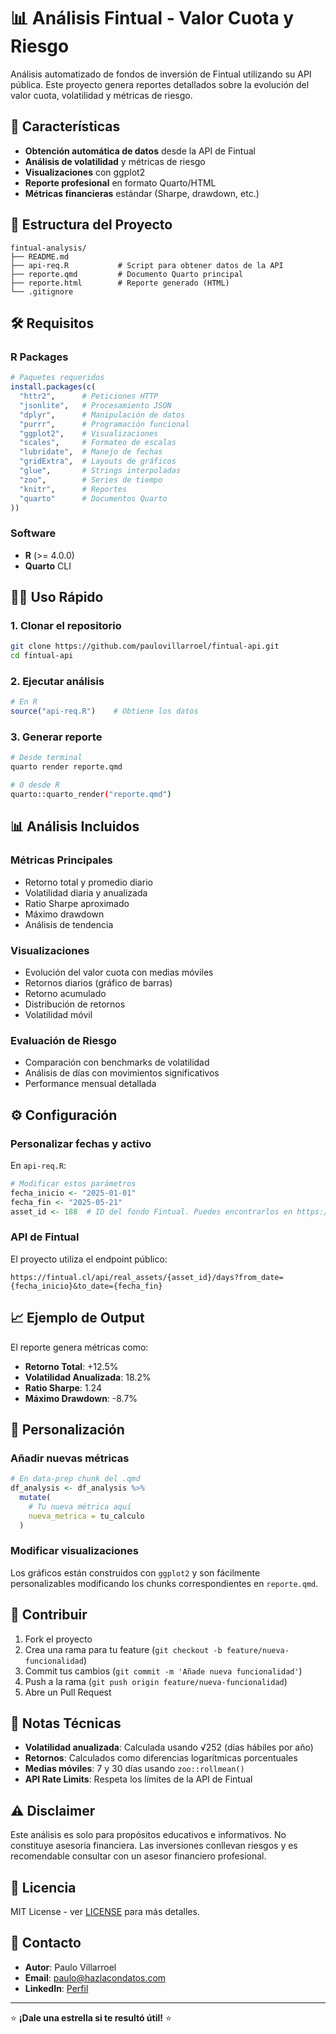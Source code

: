 # 📊 Análisis Fintual - Valor Cuota y Riesgo

Análisis automatizado de fondos de inversión de Fintual utilizando su API pública. Este proyecto genera reportes detallados sobre la evolución del valor cuota, volatilidad y métricas de riesgo.

## 🚀 Características

- **Obtención automática de datos** desde la API de Fintual
- **Análisis de volatilidad** y métricas de riesgo
- **Visualizaciones** con ggplot2
- **Reporte profesional** en formato Quarto/HTML
- **Métricas financieras** estándar (Sharpe, drawdown, etc.)

## 📁 Estructura del Proyecto

```
fintual-analysis/
├── README.md
├── api-req.R           # Script para obtener datos de la API
├── reporte.qmd         # Documento Quarto principal
├── reporte.html        # Reporte generado (HTML)
└── .gitignore
```

## 🛠️ Requisitos

### R Packages
```r
# Paquetes requeridos
install.packages(c(
  "httr2",      # Peticiones HTTP
  "jsonlite",   # Procesamiento JSON
  "dplyr",      # Manipulación de datos
  "purrr",      # Programación funcional
  "ggplot2",    # Visualizaciones
  "scales",     # Formateo de escalas
  "lubridate",  # Manejo de fechas
  "gridExtra",  # Layouts de gráficos
  "glue",       # Strings interpoladas
  "zoo",        # Series de tiempo
  "knitr",      # Reportes
  "quarto"      # Documentos Quarto
))
```

### Software
- **R** (>= 4.0.0)
- **Quarto** CLI

## 🏃‍♂️ Uso Rápido

### 1. Clonar el repositorio
```bash
git clone https://github.com/paulovillarroel/fintual-api.git
cd fintual-api
```

### 2. Ejecutar análisis
```r
# En R 
source("api-req.R")    # Obtiene los datos
```

### 3. Generar reporte
```bash
# Desde terminal
quarto render reporte.qmd

# O desde R
quarto::quarto_render("reporte.qmd")
```

## 📊 Análisis Incluidos

### Métricas Principales
- Retorno total y promedio diario
- Volatilidad diaria y anualizada
- Ratio Sharpe aproximado
- Máximo drawdown
- Análisis de tendencia

### Visualizaciones
- Evolución del valor cuota con medias móviles
- Retornos diarios (gráfico de barras)
- Retorno acumulado
- Distribución de retornos
- Volatilidad móvil

### Evaluación de Riesgo
- Comparación con benchmarks de volatilidad
- Análisis de días con movimientos significativos
- Performance mensual detallada

## ⚙️ Configuración

### Personalizar fechas y activo
En `api-req.R`:
```r
# Modificar estos parámetros
fecha_inicio <- "2025-01-01"
fecha_fin <- "2025-05-21"
asset_id <- 188  # ID del fondo Fintual. Puedes encontrarlos en https://fintualist.com/chile/tecnologia/el-api-de-fintual/
```

### API de Fintual
El proyecto utiliza el endpoint público:
```
https://fintual.cl/api/real_assets/{asset_id}/days?from_date={fecha_inicio}&to_date={fecha_fin}
```

## 📈 Ejemplo de Output

El reporte genera métricas como:
- **Retorno Total**: +12.5%
- **Volatilidad Anualizada**: 18.2%
- **Ratio Sharpe**: 1.24
- **Máximo Drawdown**: -8.7%

## 🔧 Personalización

### Añadir nuevas métricas
```r
# En data-prep chunk del .qmd
df_analysis <- df_analysis %>%
  mutate(
    # Tu nueva métrica aquí
    nueva_metrica = tu_calculo
  )
```

### Modificar visualizaciones
Los gráficos están construidos con `ggplot2` y son fácilmente personalizables modificando los chunks correspondientes en `reporte.qmd`.

## 🤝 Contribuir

1. Fork el proyecto
2. Crea una rama para tu feature (`git checkout -b feature/nueva-funcionalidad`)
3. Commit tus cambios (`git commit -m 'Añade nueva funcionalidad'`)
4. Push a la rama (`git push origin feature/nueva-funcionalidad`)
5. Abre un Pull Request

## 📝 Notas Técnicas

- **Volatilidad anualizada**: Calculada usando √252 (días hábiles por año)
- **Retornos**: Calculados como diferencias logarítmicas porcentuales
- **Medias móviles**: 7 y 30 días usando `zoo::rollmean()`
- **API Rate Limits**: Respeta los límites de la API de Fintual

## ⚠️ Disclaimer

Este análisis es solo para propósitos educativos e informativos. No constituye asesoría financiera. Las inversiones conllevan riesgos y es recomendable consultar con un asesor financiero profesional.

## 📄 Licencia

MIT License - ver [LICENSE](LICENSE) para más detalles.

## 📧 Contacto

- **Autor**: Paulo Villarroel
- **Email**: paulo@hazlacondatos.com
- **LinkedIn**: [Perfil](https://linkedin.com/in/paulovillarroel)

---

⭐ **¡Dale una estrella si te resultó útil!** ⭐